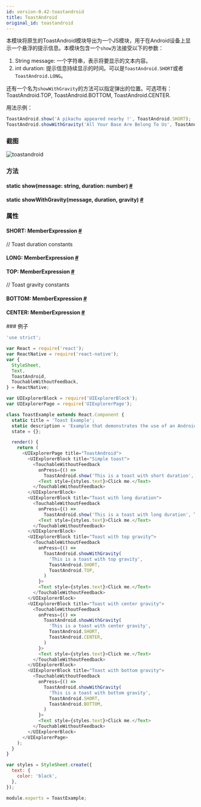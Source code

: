 ```yaml
---
id: version-0.42-toastandroid
title: ToastAndroid
original_id: toastandroid
---
```


本模块将原生的ToastAndroid模块导出为一个JS模块，用于在Android设备上显示一个悬浮的提示信息。本模块包含一个`show`方法接受以下的参数：

1. String message: 一个字符串，表示将要显示的文本内容。
2. int duration: 提示信息持续显示的时间。可以是`ToastAndroid.SHORT`或者`ToastAndroid.LONG`。

还有一个名为`showWithGravity`的方法可以指定弹出的位置。可选项有：ToastAndroid.TOP, ToastAndroid.BOTTOM, ToastAndroid.CENTER.

用法示例：  
```javascript
ToastAndroid.show('A pikachu appeared nearby !', ToastAndroid.SHORT);
ToastAndroid.showWithGravity('All Your Base Are Belong To Us', ToastAndroid.SHORT, ToastAndroid.CENTER);
```

### 截图
![toastandroid](/img/api/toastandroid.png)

### 方法


<div class="props">
	<div class="prop"><h4 class="propTitle"><a class="anchor" name="show"></a><span class="propType">static </span>show<span class="propType">(message: string, duration: number)</span> <a class="hash-link" href="#show">#</a></h4></div>
	<div class="prop"><h4 class="methodTitle"><a class="anchor" name="showwithgravity"></a><span class="methodType">static </span>showWithGravity<span class="methodType">(message, duration, gravity)</span> <a class="hash-link" href="#showwithgravity">#</a></h4></div>
</div>

### 属性

<div class="props"><div class="prop"><h4 class="propTitle"><a class="anchor" name="short"></a>SHORT<span class="propType">: MemberExpression</span> <a class="hash-link" href="#short">#</a></h4><div><p>// Toast duration constants</p></div></div><div class="prop"><h4 class="propTitle"><a class="anchor" name="long"></a>LONG<span class="propType">: MemberExpression</span> <a class="hash-link" href="#long">#</a></h4></div><div class="prop"><h4 class="propTitle"><a class="anchor" name="top"></a>TOP<span class="propType">: MemberExpression</span> <a class="hash-link" href="#top">#</a></h4><div><p>// Toast gravity constants</p></div></div><div class="prop"><h4 class="propTitle"><a class="anchor" name="bottom"></a>BOTTOM<span class="propType">: MemberExpression</span> <a class="hash-link" href="#bottom">#</a></h4></div><div class="prop"><h4 class="propTitle"><a class="anchor" name="center"></a>CENTER<span class="propType">: MemberExpression</span> <a class="hash-link" href="#center">#</a></h4></div></div>
### 例子

```javascript
'use strict';

var React = require('react');
var ReactNative = require('react-native');
var {
  StyleSheet,
  Text,
  ToastAndroid,
  TouchableWithoutFeedback,
} = ReactNative;

var UIExplorerBlock = require('UIExplorerBlock');
var UIExplorerPage = require('UIExplorerPage');

class ToastExample extends React.Component {
  static title = 'Toast Example';
  static description = 'Example that demonstrates the use of an Android Toast to provide feedback.';
  state = {};

  render() {
    return (
      <UIExplorerPage title="ToastAndroid">
        <UIExplorerBlock title="Simple toast">
          <TouchableWithoutFeedback
            onPress={() =>
              ToastAndroid.show('This is a toast with short duration', ToastAndroid.SHORT)}>
            <Text style={styles.text}>Click me.</Text>
          </TouchableWithoutFeedback>
        </UIExplorerBlock>
        <UIExplorerBlock title="Toast with long duration">
          <TouchableWithoutFeedback
            onPress={() =>
              ToastAndroid.show('This is a toast with long duration', ToastAndroid.LONG)}>
            <Text style={styles.text}>Click me.</Text>
          </TouchableWithoutFeedback>
        </UIExplorerBlock>
        <UIExplorerBlock title="Toast with top gravity">
          <TouchableWithoutFeedback
            onPress={() =>
              ToastAndroid.showWithGravity(
                'This is a toast with top gravity',
                ToastAndroid.SHORT,
                ToastAndroid.TOP,
              )
            }>
            <Text style={styles.text}>Click me.</Text>
          </TouchableWithoutFeedback>
        </UIExplorerBlock>
        <UIExplorerBlock title="Toast with center gravity">
          <TouchableWithoutFeedback
            onPress={() =>
              ToastAndroid.showWithGravity(
                'This is a toast with center gravity',
                ToastAndroid.SHORT,
                ToastAndroid.CENTER,
              )
            }>
            <Text style={styles.text}>Click me.</Text>
          </TouchableWithoutFeedback>
        </UIExplorerBlock>
        <UIExplorerBlock title="Toast with bottom gravity">
          <TouchableWithoutFeedback
            onPress={() =>
              ToastAndroid.showWithGravity(
                'This is a toast with bottom gravity',
                ToastAndroid.SHORT,
                ToastAndroid.BOTTOM,
              )
            }>
            <Text style={styles.text}>Click me.</Text>
          </TouchableWithoutFeedback>
        </UIExplorerBlock>
      </UIExplorerPage>
    );
  }
}

var styles = StyleSheet.create({
  text: {
    color: 'black',
  },
});

module.exports = ToastExample;
```